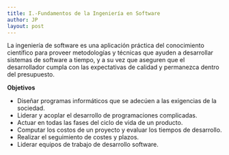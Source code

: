```yaml
---
title: I.-Fundamentos de la Ingeniería en Software
author: JP
layout: post
---
```

La ingeniería de software es una aplicación práctica del conocimiento científico para proveer metodologías y técnicas que ayuden a desarrollar sistemas de software a tiempo, y a su vez que aseguren que el desarrollador cumpla con las expectativas de calidad y permanezca dentro del presupuesto.

**Objetivos**

* Diseñar programas informáticos que se adecúen a las exigencias de la sociedad.
* Liderar y acoplar el desarrollo de programaciones complicadas.
* Actuar en todas las fases del ciclo de vida de un producto.
* Computar los costos de un proyecto y evaluar los tiempos de desarrollo.
* Realizar el seguimiento de costes y plazos.
* Liderar equipos de trabajo de desarrollo software.